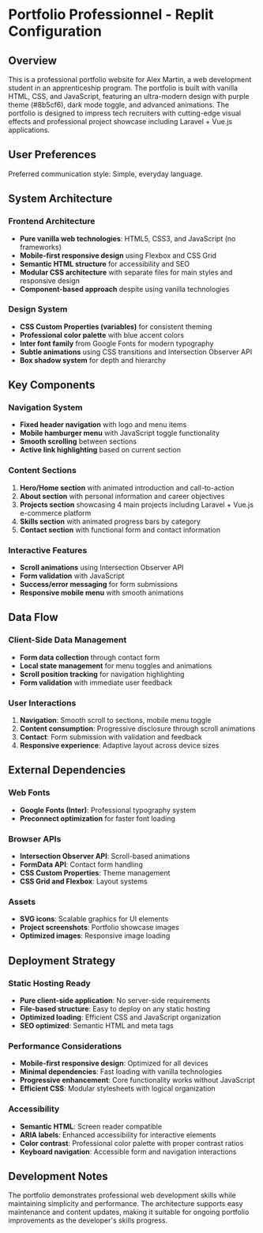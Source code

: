 # Portfolio Professionnel - Replit Configuration

## Overview

This is a professional portfolio website for Alex Martin, a web development student in an apprenticeship program. The portfolio is built with vanilla HTML, CSS, and JavaScript, featuring an ultra-modern design with purple theme (#8b5cf6), dark mode toggle, and advanced animations. The portfolio is designed to impress tech recruiters with cutting-edge visual effects and professional project showcase including Laravel + Vue.js applications.

## User Preferences

Preferred communication style: Simple, everyday language.

## System Architecture

### Frontend Architecture
- **Pure vanilla web technologies**: HTML5, CSS3, and JavaScript (no frameworks)
- **Mobile-first responsive design** using Flexbox and CSS Grid
- **Semantic HTML structure** for accessibility and SEO
- **Modular CSS architecture** with separate files for main styles and responsive design
- **Component-based approach** despite using vanilla technologies

### Design System
- **CSS Custom Properties (variables)** for consistent theming
- **Professional color palette** with blue accent colors
- **Inter font family** from Google Fonts for modern typography
- **Subtle animations** using CSS transitions and Intersection Observer API
- **Box shadow system** for depth and hierarchy

## Key Components

### Navigation System
- **Fixed header navigation** with logo and menu items
- **Mobile hamburger menu** with JavaScript toggle functionality
- **Smooth scrolling** between sections
- **Active link highlighting** based on current section

### Content Sections
1. **Hero/Home section** with animated introduction and call-to-action
2. **About section** with personal information and career objectives
3. **Projects section** showcasing 4 main projects including Laravel + Vue.js e-commerce platform
4. **Skills section** with animated progress bars by category
5. **Contact section** with functional form and contact information

### Interactive Features
- **Scroll animations** using Intersection Observer API
- **Form validation** with JavaScript
- **Success/error messaging** for form submissions
- **Responsive mobile menu** with smooth animations

## Data Flow

### Client-Side Data Management
- **Form data collection** through contact form
- **Local state management** for menu toggles and animations
- **Scroll position tracking** for navigation highlighting
- **Form validation** with immediate user feedback

### User Interactions
1. **Navigation**: Smooth scroll to sections, mobile menu toggle
2. **Content consumption**: Progressive disclosure through scroll animations
3. **Contact**: Form submission with validation and feedback
4. **Responsive experience**: Adaptive layout across device sizes

## External Dependencies

### Web Fonts
- **Google Fonts (Inter)**: Professional typography system
- **Preconnect optimization** for faster font loading

### Browser APIs
- **Intersection Observer API**: Scroll-based animations
- **FormData API**: Contact form handling
- **CSS Custom Properties**: Theme management
- **CSS Grid and Flexbox**: Layout systems

### Assets
- **SVG icons**: Scalable graphics for UI elements
- **Project screenshots**: Portfolio showcase images
- **Optimized images**: Responsive image loading

## Deployment Strategy

### Static Hosting Ready
- **Pure client-side application**: No server-side requirements
- **File-based structure**: Easy to deploy on any static hosting
- **Optimized loading**: Efficient CSS and JavaScript organization
- **SEO optimized**: Semantic HTML and meta tags

### Performance Considerations
- **Mobile-first responsive design**: Optimized for all devices
- **Minimal dependencies**: Fast loading with vanilla technologies
- **Progressive enhancement**: Core functionality works without JavaScript
- **Efficient CSS**: Modular stylesheets with logical organization

### Accessibility
- **Semantic HTML**: Screen reader compatible
- **ARIA labels**: Enhanced accessibility for interactive elements
- **Color contrast**: Professional color palette with proper contrast ratios
- **Keyboard navigation**: Accessible form and navigation interactions

## Development Notes

The portfolio demonstrates professional web development skills while maintaining simplicity and performance. The architecture supports easy maintenance and content updates, making it suitable for ongoing portfolio improvements as the developer's skills progress.